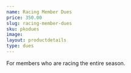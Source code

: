 ```yaml
---
name: Racing Member Dues
price: 350.00
slug: racing-member-dues
sku: pkodues
image: 
layout: productdetails
type: dues
---
```

For members who are racing the entire season.


      